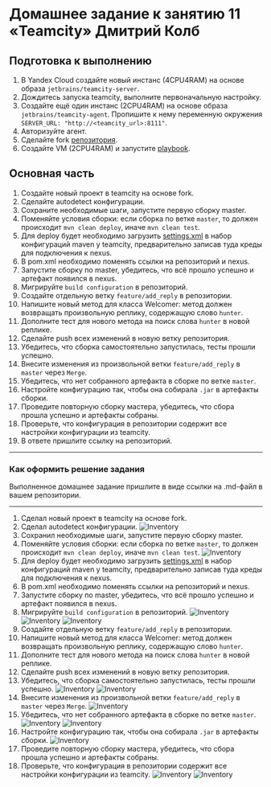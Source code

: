 # Домашнее задание к занятию 11 «Teamcity» Дмитрий Колб

## Подготовка к выполнению

1. В Yandex Cloud создайте новый инстанс (4CPU4RAM) на основе образа `jetbrains/teamcity-server`.
2. Дождитесь запуска teamcity, выполните первоначальную настройку.
3. Создайте ещё один инстанс (2CPU4RAM) на основе образа `jetbrains/teamcity-agent`. Пропишите к нему переменную окружения `SERVER_URL: "http://<teamcity_url>:8111"`.
4. Авторизуйте агент.
5. Сделайте fork [репозитория](https://github.com/aragastmatb/example-teamcity).
6. Создайте VM (2CPU4RAM) и запустите [playbook](./infrastructure).

## Основная часть

1. Создайте новый проект в teamcity на основе fork.
2. Сделайте autodetect конфигурации.
3. Сохраните необходимые шаги, запустите первую сборку master.
4. Поменяйте условия сборки: если сборка по ветке `master`, то должен происходит `mvn clean deploy`, иначе `mvn clean test`.
5. Для deploy будет необходимо загрузить [settings.xml](./teamcity/settings.xml) в набор конфигураций maven у teamcity, предварительно записав туда креды для подключения к nexus.
6. В pom.xml необходимо поменять ссылки на репозиторий и nexus.
7. Запустите сборку по master, убедитесь, что всё прошло успешно и артефакт появился в nexus.
8. Мигрируйте `build configuration` в репозиторий.
9. Создайте отдельную ветку `feature/add_reply` в репозитории.
10. Напишите новый метод для класса Welcomer: метод должен возвращать произвольную реплику, содержащую слово `hunter`.
11. Дополните тест для нового метода на поиск слова `hunter` в новой реплике.
12. Сделайте push всех изменений в новую ветку репозитория.
13. Убедитесь, что сборка самостоятельно запустилась, тесты прошли успешно.
14. Внесите изменения из произвольной ветки `feature/add_reply` в `master` через `Merge`.
15. Убедитесь, что нет собранного артефакта в сборке по ветке `master`.
16. Настройте конфигурацию так, чтобы она собирала `.jar` в артефакты сборки.
17. Проведите повторную сборку мастера, убедитесь, что сбора прошла успешно и артефакты собраны.
18. Проверьте, что конфигурация в репозитории содержит все настройки конфигурации из teamcity.
19. В ответе пришлите ссылку на репозиторий.

---

### Как оформить решение задания

Выполненное домашнее задание пришлите в виде ссылки на .md-файл в вашем репозитории.

---


1. Сделал новый проект в teamcity на основе fork.
2. Сделал autodetect конфигурации.
![Inventory](https://github.com/Chika1703/09-ci-05-teamcity/blob/main/img/1.jpg)
3. Сохранил необходимые шаги, запустите первую сборку master.
4. Поменяйте условия сборки: если сборка по ветке `master`, то должен происходит `mvn clean deploy`, иначе `mvn clean test`.
![Inventory](https://github.com/Chika1703/09-ci-05-teamcity/blob/main/img/2.jpg)
5. Для deploy будет необходимо загрузить [settings.xml](./teamcity/settings.xml) в набор конфигураций maven у teamcity, предварительно записав туда креды для подключения к nexus.
6. В pom.xml необходимо поменять ссылки на репозиторий и nexus.
7. Запустите сборку по master, убедитесь, что всё прошло успешно и артефакт появился в nexus.
8. Мигрируйте `build configuration` в репозиторий.
![Inventory](https://github.com/Chika1703/09-ci-05-teamcity/blob/main/img/3.jpg)
![Inventory](https://github.com/Chika1703/09-ci-05-teamcity/blob/main/img/4.jpg)
![Inventory](https://github.com/Chika1703/09-ci-05-teamcity/blob/main/img/5.jpg)
9. Создайте отдельную ветку `feature/add_reply` в репозитории.
10. Напишите новый метод для класса Welcomer: метод должен возвращать произвольную реплику, содержащую слово `hunter`.
11. Дополните тест для нового метода на поиск слова `hunter` в новой реплике.
12. Сделайте push всех изменений в новую ветку репозитория.
13. Убедитесь, что сборка самостоятельно запустилась, тесты прошли успешно.
![Inventory](https://github.com/Chika1703/09-ci-05-teamcity/blob/main/img/6.jpg)
![Inventory](https://github.com/Chika1703/09-ci-05-teamcity/blob/main/img/7.jpg)
14. Внесите изменения из произвольной ветки `feature/add_reply` в `master` через `Merge`.
![Inventory](https://github.com/Chika1703/09-ci-05-teamcity/blob/main/img/8.jpg)
15. Убедитесь, что нет собранного артефакта в сборке по ветке `master`.
![Inventory](https://github.com/Chika1703/09-ci-05-teamcity/blob/main/img/9.jpg)
![Inventory](https://github.com/Chika1703/09-ci-05-teamcity/blob/main/img/10.jpg)
16. Настройте конфигурацию так, чтобы она собирала `.jar` в артефакты сборки.
![Inventory](https://github.com/Chika1703/09-ci-05-teamcity/blob/main/img/11.jpg)
17. Проведите повторную сборку мастера, убедитесь, что сбора прошла успешно и артефакты собраны.
18. Проверьте, что конфигурация в репозитории содержит все настройки конфигурации из teamcity.
![Inventory](https://github.com/Chika1703/09-ci-05-teamcity/blob/main/img/12.jpg)
![Inventory](https://github.com/Chika1703/09-ci-05-teamcity/blob/main/img/13.jpg)
